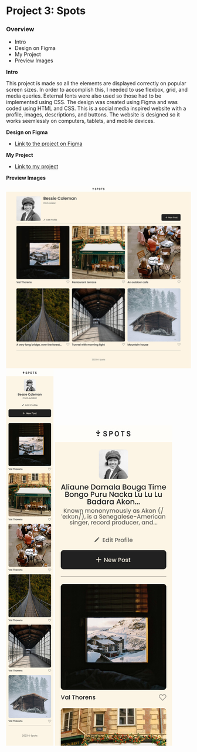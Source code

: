 # Project 3: Spots

### Overview

- Intro
- Design on Figma
- My Project
- Preview Images

**Intro**

This project is made so all the elements are displayed correctly on popular screen sizes. In order to accomplish this, I needed to use flexbox, grid, and media queries. External fonts were also used so those had to be implemented using CSS. The design was created using Figma and was coded using HTML and CSS. This is a social media inspired website with a profile, images, descriptions, and buttons. The website is designed so it works seemlessly on computers, tablets, and mobile devices.

**Design on Figma**

- [Link to the project on Figma](https://www.figma.com/file/BBNm2bC3lj8QQMHlnqRsga/Sprint-3-Project-%E2%80%94-Spots?type=design&node-id=2%3A60&mode=design&t=afgNFybdorZO6cQo-1)

**My Project**

- [Link to my project](https://elvin-lucero.github.io/se_project_spots/)

**Preview Images**

![Spots Desktop](./images/previews/spots-desktop.jpg)
![Spots Mobile](./images/previews/spots-mobile.jpg)
![Spots Mobile with Text Overflow](./images/previews/spots-mobile-text.jpg)
